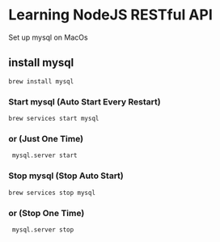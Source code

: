 # Learning NodeJS RESTful API

Set up mysql on MacOs

## install mysql

```
brew install mysql
```

### Start mysql (Auto Start Every Restart)

```
brew services start mysql
```

### or (Just One Time)

```
 mysql.server start
```

### Stop mysql (Stop Auto Start)

```
brew services stop mysql
```

### or (Stop One Time)

```
 mysql.server stop
```
